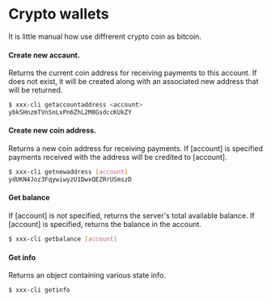# Crypto wallets

It is little manual how use diffrerent crypto coin as bitcoin.

#### Create new accaunt.

Returns the current coin address for receiving payments to this account. If <account> does not exist, it will be created along with an associated new address that will be returned.

```sh
$ xxx-cli getaccountaddress <account>
ybkSHnzmTVnSnLxPn6ZhL2M8GsdccKUkZY
```

#### Create new coin address.
Returns a new coin address for receiving payments. If [account] is specified payments received with the address will be credited to [account].

```sh
$ xxx-cli getnewaddress [account]
ydUKN4Joz3FqywiwyzU1DwxQEZRrUSmszD
```

#### Get balance

If [account] is not specified, returns the server's total available balance.
If [account] is specified, returns the balance in the account.

```sh
$ xxx-cli getbalance [account]
```

#### Get info

Returns an object containing various state info.

```sh
$ xxx-cli getinfo
```